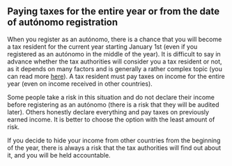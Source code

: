 ## Paying taxes for the entire year or from the date of autónomo registration

When you register as an autónomo, there is a chance that you will become a tax resident for the current year starting
January 1st (even if you registered as an autónomo in the middle of the year). It is difficult to say in advance whether
the tax authorities will consider you a tax resident or not, as it depends on many factors and is generally a rather
complex topic (you can read
more [here](https://www.xolo.io/es-en/faq/xolo-spain/category/your-obligations-as-a-freelancer/article/who-is-required-to-file-the-personal-income-tax-return-renta)).
A tax resident must pay taxes on income for the entire year (even on income received in other countries).

Some people take a risk in this situation and do not declare their income before registering as an autónomo (there is a
risk that they will be audited later). Others honestly declare everything and pay taxes on previously earned income. It
is better to choose the option with the least amount of risk.

If you decide to hide your income from other countries from the beginning of the year, there is always a risk that the
tax authorities will find out about it, and you will be held accountable.
